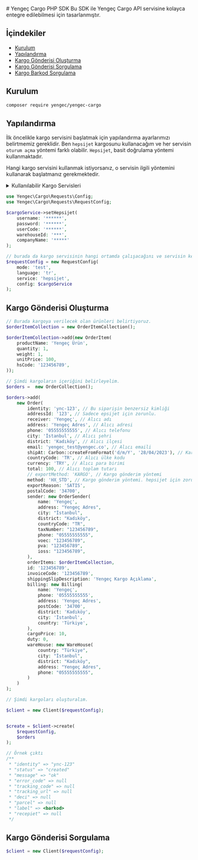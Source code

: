 # Yengeç Cargo PHP SDK
Bu SDK ile Yengeç Cargo API servisine kolayca entegre edilebilmesi için tasarlanmıştır.

## İçindekiler
- [Kurulum](#kurulum)
- [Yapılandırma](#yapilandirma)
- [Kargo Gönderisi Oluşturma](#kargo-gonderisi-olusturma)
- [Kargo Gönderisi Sorgulama](#kargo-gonderisi-sorgulama)
- [Kargo Barkod Sorgulama](#kargo-barkod-sorgulama)

## Kurulum

```bash
composer require yengec/yengec-cargo
```

## Yapılandırma

İlk öncelikle kargo servisini başlatmak için yapılandırma ayarlarımızı belirtmemiz gereklidir.
Ben `hepsijet` kargosunu kullanacağım ve her servisin `oturum açma` yöntemi farklı olabilir. `Hepsijet`, basit doğrulama yöntemi kullanmaktadır.

Hangi kargo servisini kullanmak istiyorsanız, o servisin ilgili yöntemini kullanarak başlatmanız gerekmektedir.

<details>
  <summary>Kullanılabilir Kargo Servisleri</summary>

    - Yurtici
    - Mng
    - Ups
    - Aras
    - Ptt
    - Surat
    - Sendeo
    - EasyShip
    - UpsGlobal
    - Hepsijet

> Dipnot, her yöntem set ile başlamalıdır. Örneğin `setHepsijet` gibi.
</details>

```php
use Yengec\Cargo\Requests\Config;
use Yengec\Cargo\Requests\RequestConfig;

$cargoService->setHepsijet(
    username: '******',
    password: '******',
    userCode: '******',
    warehouseId: '***',
    companyName: '*****'
);

// burada da kargo servisinin hangi ortamda çalışacağını ve servisin kendisini de belirtiyoruz.
$requestConfig = new RequestConfig(
    mode: 'test',
    language: 'tr',
    service: 'hepsijet',
    config: $cargoService
);
```

## Kargo Gönderisi Oluşturma

```php
// Burada kargoya verilecek olan ürünleri belirtiyoruz.
$orderItemCollection = new OrderItemCollection();

$orderItemCollection->add(new OrderItem(
    productName: 'Yengeç Ürün',
    quantity: 1,
    weight: 1,
    unitPrice: 100,
    hsCode: '123456789',
));

// Şimdi kargoların içeriğini belirleyelim.
$orders =  new OrderCollection();

$orders->add(
    new Order(
        identity: 'ync-123', // Bu siparişin benzersiz kimliği
        addressId: '123', // Sadece epsijet için zorunlu.
        receiver: 'Yengeç', // Alıcı adı
        address: 'Yengeç Adres', // Alıcı adresi
        phone: '05555555555', // Alıcı telefonu
        city: 'İstanbul', // Alıcı şehri
        district: 'Kadıköy', // Alıcı ilçesi
        email: 'yengec_test@yengec.co', // Alıcı emaili
        shipAt: Carbon::createFromFormat('d/m/Y', '28/04/2023'), // Kargo gönderim tarihi
        countryCode: 'TR', // Alıcı ülke kodu
        currency: 'TRY', // Alıcı para birimi
        total: 100, // Alıcı toplam tutarı
        // exportMethod: 'KARGO', // Kargo gönderim yöntemi
        method: 'HX_STD', // Kargo gönderim yöntemi. hepsijet için zorunlu.
        exportReason: 'SATIS',
        postalCode: '34700',
        sender: new OrderSender(
            name: 'Yengeç',
            address: "Yengeç Adres",
            city: "İstanbul",
            district: "Kadıköy",
            countryCode: "TR",
            taxNumber: "123456789",
            phone: "05555555555",
            voec: "123456789",
            pva: "123456789",
            ioss: "123456789",
        ),
        orderItems: $orderItemCollection,
        id: '123456789',
        invoiceCode: '123456789',
        shippingSlipDescription: 'Yengeç Kargo Açıklama',
        billing: new Billing(
            name: 'Yengeç',
            phone: '05555555555',
            address: 'Yengeç Adres',
            postCode: '34700',
            district: 'Kadıköy',
            city: 'İstanbul',
            country: 'Türkiye',
        ),
        cargoPrice: 10,
        duty: 0,
        wareHouse: new WareHouse(
            country: "Türkiye",
            city: "İstanbul",
            district: "Kadıköy",
            address: "Yengeç Adres",
            phone: "05555555555",
        )
    )
);

// Şimdi kargoları oluşturalım.

$client = new Client($requestConfig);


$create = $client->create(
    $requestConfig,
    $orders
);

// Örnek çıktı
/**
 * "identity" => "ync-123"
 * "status" => "created"
 * "message" => "ok"
 * "error_code" => null
 * "tracking_code" => null
 * "tracking_url" => null
 * "deci" => null
 * "parcel" => null
 * "label" => <barkod>
 * "recepiet" => null
 */

```

## Kargo Gönderisi Sorgulama

```php
$client = new Client($requestConfig);